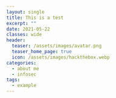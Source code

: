 ```yaml
---
layout: single
title: This is a test
excerpt: ""
date: 2021-05-22
classes: wide
header:
  teaser: /assets/images/avatar.png
  teaser_home_page: true
  icon: /assets/images/hackthebox.webp
categories:
  - about me
  - infosec
tags:
  - example
---
```

